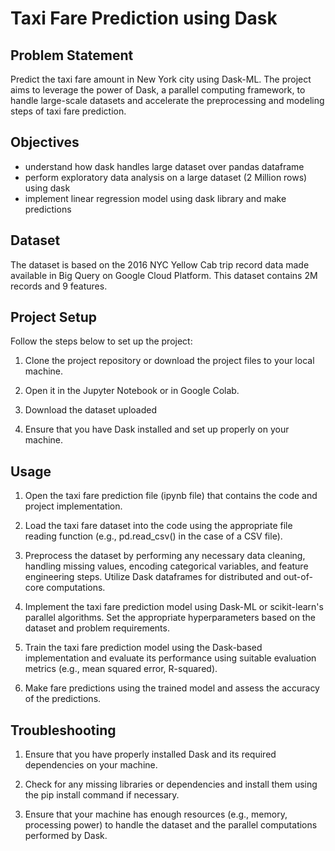 # Taxi Fare Prediction using Dask

## Problem Statement

Predict the taxi fare amount in New York city using Dask-ML. The project aims to leverage the power of Dask, a parallel computing framework, to handle large-scale datasets and accelerate the preprocessing and modeling steps of taxi fare prediction.

## Objectives

* understand how dask handles large dataset over pandas dataframe 
* perform exploratory data analysis on a large dataset (2 Million rows) using dask
* implement linear regression model using dask library and make predictions

## Dataset

The dataset is based on the 2016 NYC Yellow Cab trip record data made available in Big Query on Google Cloud Platform. This dataset contains 2M records and 9 features.

## Project Setup
Follow the steps below to set up the project:

1. Clone the project repository or download the project files to your local machine.

2. Open it in the Jupyter Notebook or in Google Colab.

3. Download the dataset uploaded

4. Ensure that you have Dask installed and set up properly on your machine.

## Usage
1. Open the taxi fare prediction file (ipynb file) that contains the code and project implementation.

2. Load the taxi fare dataset into the code using the appropriate file reading function (e.g., pd.read_csv() in the case of a CSV file).

3. Preprocess the dataset by performing any necessary data cleaning, handling missing values, encoding categorical variables, and feature engineering steps. Utilize Dask dataframes for distributed and out-of-core computations.

4. Implement the taxi fare prediction model using Dask-ML or scikit-learn's parallel algorithms. Set the appropriate hyperparameters based on the dataset and problem requirements.

5. Train the taxi fare prediction model using the Dask-based implementation and evaluate its performance using suitable evaluation metrics (e.g., mean squared error, R-squared).

6. Make fare predictions using the trained model and assess the accuracy of the predictions.

## Troubleshooting
1. Ensure that you have properly installed Dask and its required dependencies on your machine.

2. Check for any missing libraries or dependencies and install them using the pip install command if necessary.

3. Ensure that your machine has enough resources (e.g., memory, processing power) to handle the dataset and the parallel computations performed by Dask.
